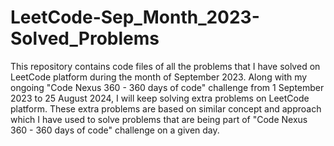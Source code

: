 # LeetCode-Sep_Month_2023-Solved_Problems
This repository contains code files of all the problems that I have solved on LeetCode platform during the month of September 2023.
Along with my ongoing "Code Nexus 360 - 360 days of code" challenge from 1 September 2023 to 25 August 2024, I will keep solving extra problems on LeetCode platform. These extra problems are based on similar concept and approach which I have used to solve problems that are being part of "Code Nexus 360 - 360 days of code" challenge on a given day.
